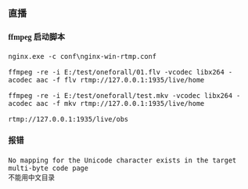 <font face="Simsun" size=3>

### 直播

#### ffmpeg 启动脚本

~~~
nginx.exe -c conf\nginx-win-rtmp.conf

ffmpeg -re -i E:/test/oneforall/01.flv -vcodec libx264 -acodec aac -f flv rtmp://127.0.0.1:1935/live/home

ffmpeg -re -i E:/test/oneforall/test.mkv -vcodec libx264 -acodec aac -f mkv rtmp://127.0.0.1:1935/live/home

rtmp://127.0.0.1:1935/live/obs
~~~

#### 报错

~~~
No mapping for the Unicode character exists in the target multi-byte code page
不能用中文目录
~~~

</font>